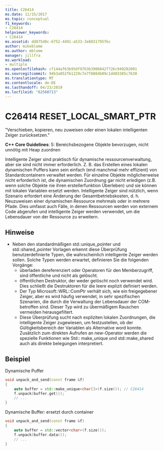 ```yaml
---
title: C26414
ms.date: 11/15/2017
ms.topic: conceptual
f1_keywords:
- C26414
helpviewer_keywords:
- C26414
ms.assetid: dd875d0c-6752-4491-a533-3e8831795fbc
author: mikeblome
ms.author: mblome
manager: jillfra
ms.workload:
- multiple
ms.openlocfilehash: cf144af63b95df9763b3906042f726c949202001
ms.sourcegitcommit: 94b3a052fb1229c7e7f8804b09c1d403385c7630
ms.translationtype: MT
ms.contentlocale: de-DE
ms.lasthandoff: 04/23/2019
ms.locfileid: "62560713"
---
```

# <a name="c26414-resetlocalsmartptr"></a>C26414 RESET_LOCAL_SMART_PTR

"Verschieben, kopieren, neu zuweisen oder einen lokalen intelligenten Zeiger zurücksetzen."

**C++ Core Guidelines**: 5: Bereichsbezogene Objekte bevorzugen, nicht unnötig mit Heap zuordnen

Intelligente Zeiger sind praktisch für dynamische ressourcenverwaltung, aber sie sind nicht immer erforderlich. Z. B. das Erstellen eines lokalen dynamischen Puffers kann sein einfach (end manchmal mehr effizient) von Standardcontainern verwaltet werden. Für einzelne Objekte möglicherweise nicht erforderlich ist, die dynamischen Zuordnung gar nicht erledigen (z.B. wenn solche Objekte nie ihren erstellerfunktion Überleben) und sie können mit lokalen Variablen ersetzt werden. Intelligente Zeiger sind nützlich, wenn Szenario erfordert eine Änderung der Gesamtbetriebskosten, d. h. Neuzuweisen einer dynamischen Ressource mehrmals oder in mehrere Pfade. Dies umfasst auch Fälle, in denen Ressourcen werden von externem Code abgerufen und intelligente Zeiger werden verwendet, um die Lebensdauer von der Ressource zu erweitern.

## <a name="remarks"></a>Hinweise

- Neben den standardmäßigen std::unique_pointer und std::shared_pointer Vorlagen erkennt diese Überprüfung benutzerdefinierte Typen, die wahrscheinlich intelligente Zeiger werden sollen. Solche Typen werden erwartet, definieren Sie die folgenden Vorgänge:
  - überladen dereferenziert oder Operatoren für den Memberzugriff, sind öffentliche und nicht als gelöscht.
  - öffentlichen Destruktor, der weder gelöscht noch verwendet wird. Dies schließt die Destruktoren für die leere explizit definiert werden.
  - Der Typ Microsoft::WRL::ComPtr verhält sich, wie ein freigegebener Zeiger, aber es wird häufig verwendet, in sehr spezifischen Szenarien, die durch die Verwaltung der Lebensdauer der COM-betroffen sind. Dieser Typ wird zu übermäßigem Rauschen vermeiden herausgefiltert.
  - Diese Überprüfung sucht nach expliziten lokalen Zuordnungen, die intelligente Zeiger zugewiesen, um festzustellen, ob der Gültigkeitsbereich der Variablen als Alternative word konnte. Zusätzlich zum direkten Aufrufen an new-Operator werden die spezielle Funktionen wie Std:: make_unique und std::make_shared auch als direkte belegungen interpretiert.

## <a name="example"></a>Beispiel

Dynamische Puffer

```cpp
void unpack_and_send(const frame &f)
{
    auto buffer = std::make_unique<char[]>(f.size()); // C26414
    f.unpack(buffer.get());
    // ...
}
```

Dynamische Buffer: ersetzt durch container

```cpp
void unpack_and_send(const frame &f)
{
    auto buffer = std::vector<char>(f.size());
    f.unpack(buffer.data());
    // ...
}
```
